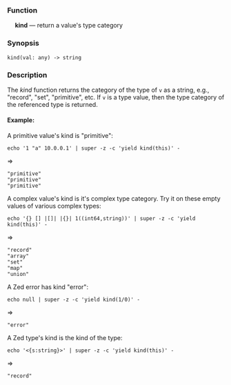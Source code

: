 ### Function

&emsp; **kind** &mdash; return a value's type category

### Synopsis

```
kind(val: any) -> string
```

### Description

The _kind_ function returns the category of the type of `v` as a string,
e.g., "record", "set", "primitive", etc.  If `v` is a type value,
then the type category of the referenced type is returned.

#### Example:

A primitive value's kind is "primitive":
```mdtest-command
echo '1 "a" 10.0.0.1' | super -z -c 'yield kind(this)' -
```
=>
```mdtest-output
"primitive"
"primitive"
"primitive"
```

A complex value's kind is it's complex type category.  Try it on
these empty values of various complex types:
```mdtest-command
echo '{} [] |[]| |{}| 1((int64,string))' | super -z -c 'yield kind(this)' -
```
=>
```mdtest-output
"record"
"array"
"set"
"map"
"union"
```

A Zed error has kind "error":
```mdtest-command
echo null | super -z -c 'yield kind(1/0)' -
```
=>
```mdtest-output
"error"
```

A Zed type's kind is the kind of the type:
```mdtest-command
echo '<{s:string}>' | super -z -c 'yield kind(this)' -
```
=>
```mdtest-output
"record"
```

